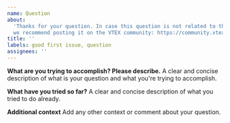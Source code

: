 ```yaml
---
name: Question
about:
  'Thanks for your question. In case this question is not related to the FastStore,
  we recommend posting it on the VTEX community: https://community.vtex.com/'
title: ''
labels: good first issue, question
assignees: ''
---
```


**What are you trying to accomplish? Please describe.**
A clear and concise description of what is your question and what you're trying to accomplish.

**What have you tried so far?**
A clear and concise description of what you tried to do already.

**Additional context**
Add any other context or comment about your question.
